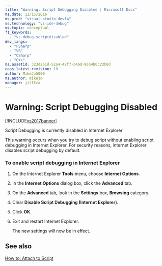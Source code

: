 ```yaml
---
title: "Warning: Script Debugging Disabled | Microsoft Docs"
ms.date: 11/15/2016
ms.prod: "visual-studio-dev14"
ms.technology: "vs-ide-debug"
ms.topic: conceptual
f1_keywords: 
  - "vs.debug.scriptdisabled"
dev_langs: 
  - "FSharp"
  - "VB"
  - "CSharp"
  - "C++"
ms.assetid: 323d2b1d-52a4-42f7-b4ad-96b4b0c23b8d
caps.latest.revision: 10
author: MikeJo5000
ms.author: mikejo
manager: jillfra
---
```

# Warning: Script Debugging Disabled
[!INCLUDE[vs2017banner](../includes/vs2017banner.md)]

Script Debugging is currently disabled in Internet Explorer  
  
 This warning occurs when you try to debug script without enabling script debugging in Internet Explorer. For security reasons, Internet Explorer disables script debugging by default.  
  
### To enable script debugging in Internet Explorer  
  
1. On the Internet Explorer **Tools** menu, choose **Internet Options**.  
  
2. In the **Internet Options** dialog box, click the **Advanced** tab.  
  
3. On the **Advanced** tab, look in the **Settings** box, **Browsing** category.  
  
4. Clear **Disable Script Debugging (Internet Explorer)**.  
  
5. Click **OK**.  
  
6. Exit and restart Internet Explorer.  
  
     The new settings will now be in effect.  
  
## See also  
 [How to: Attach to Script](../debugger/how-to-attach-to-script.md)
